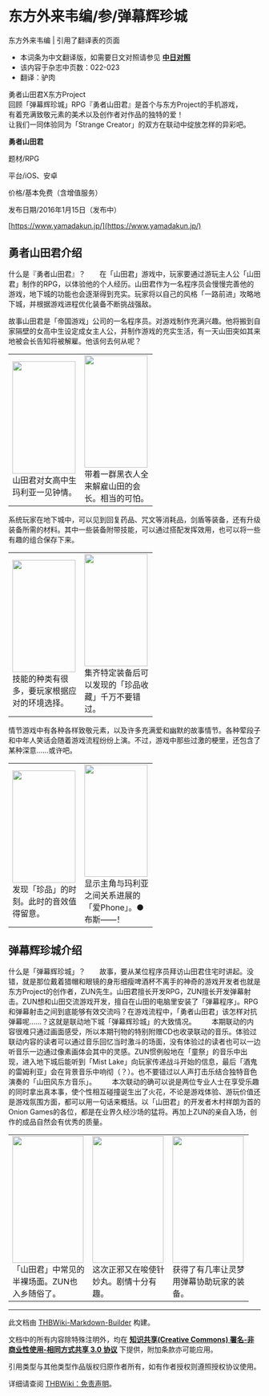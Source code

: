 # 东方外来韦编/参/弹幕辉珍城

<!-- source html: G:\repos\THBWiki-Markdown-Builder\THBWikiMarkdown\Temp\main\c\c2\ns0%3A%E4%B8%9C%E6%96%B9%E5%A4%96%E6%9D%A5%E9%9F%A6%E7%BC%96%2F%E5%8F%82%2F%E5%BC%B9%E5%B9%95%E8%BE%89%E7%8F%8D%E5%9F%8E.html -->

东方外来韦编 | 引用了翻译表的页面

- 本词条为中文翻译版，如需要日文对照请参见 **[中日对照](./东方外来韦编-参-弹幕辉珍城-中日对照.md)** 
- 该内容于杂志中页数：022-023
- 翻译：驴肉

勇者山田君X东方Project  
回顾「弹幕辉珍城」RPG『勇者山田君』是首个与东方Project的手机游戏，  
有着充满致敬元素的美术以及创作者对作品的独特的爱！  
让我们一同体验同为「Strange Creator」的双方在联动中绽放怎样的异彩吧。
  
 **勇者山田君**   

题材/RPG  

平台/iOS、安卓  

价格/基本免费（含增值服务）  

发布日期/2016年1月15日（发布中）  

[https://www.yamadakun.jp/](https://www.yamadakun.jp/)
  


## 勇者山田君介绍
什么是『勇者山田君』？　　在「山田君」游戏中，玩家要通过游玩主人公「山田君」制作的RPG，以体验他的个人经历。山田君作为一名程序员会慢慢完善他的游戏，地下城的功能也会逐渐得到充实。玩家将以自己的风格「一路前进」攻略地下城，并根据游戏进程优化装备不断挑战强敌。
[](./文件-外来韦编1_弹幕辉珍城_01.jpg.md)  [](./文件-外来韦编1_弹幕辉珍城_01.jpg.md)

故事山田君是「帝国游戏」公司的一名程序员。对游戏制作充满兴趣。他将搬到自家隔壁的女高中生设定成女主人公，并制作游戏的充实生活，有一天山田突如其来地被会长告知将被解雇。他该何去何从呢？

<table>

<tbody><tr>
<td><div class="thumb tleft"><div class="thumbinner" style="width:128px;"><a href="./文件-外来韦编1_弹幕辉珍城_02.jpg.md" class="image"><img alt="" src="https://upload.thwiki.cc/d/da/%E5%A4%96%E6%9D%A5%E9%9F%A6%E7%BC%961_%E5%BC%B9%E5%B9%95%E8%BE%89%E7%8F%8D%E5%9F%8E_02.jpg" decoding="async" loading="lazy" width="126" height="224" class="thumbimage" data-file-width="126" data-file-height="224"></a>  <div class="thumbcaption"><div class="magnify"><a href="./文件-外来韦编1_弹幕辉珍城_02.jpg.md" class="internal" title="放大"></a></div><div class="tt-zh tt-type-omake" lang="zh"><div class="poem">山田君对女高中生玛利亚一见钟情。</div></div></div></div></div>
</td>
<td><div class="thumb tleft"><div class="thumbinner" style="width:128px;"><a href="./文件-外来韦编1_弹幕辉珍城_03.jpg.md" class="image"><img alt="" src="https://upload.thwiki.cc/2/28/%E5%A4%96%E6%9D%A5%E9%9F%A6%E7%BC%961_%E5%BC%B9%E5%B9%95%E8%BE%89%E7%8F%8D%E5%9F%8E_03.jpg" decoding="async" loading="lazy" width="126" height="224" class="thumbimage" data-file-width="126" data-file-height="224"></a>  <div class="thumbcaption"><div class="magnify"><a href="./文件-外来韦编1_弹幕辉珍城_03.jpg.md" class="internal" title="放大"></a></div><div class="tt-zh tt-type-omake" lang="zh"><div class="poem">带着一群黑衣人全来解雇山田的会长。相当的可怕。</div></div></div></div></div>
</td></tr></tbody></table>


系统玩家在地下城中，可以见到回复药品、咒文等消耗品，剑盾等装备，还有升级装备所需的材料。其中一些装备附带技能，可以通过搭配发挥效用，也可以将一些有趣的组合保存下来。

<table>

<tbody><tr>
<td><div class="thumb tleft"><div class="thumbinner" style="width:128px;"><a href="./文件-外来韦编1_弹幕辉珍城_04.jpg.md" class="image"><img alt="" src="https://upload.thwiki.cc/9/98/%E5%A4%96%E6%9D%A5%E9%9F%A6%E7%BC%961_%E5%BC%B9%E5%B9%95%E8%BE%89%E7%8F%8D%E5%9F%8E_04.jpg" decoding="async" loading="lazy" width="126" height="224" class="thumbimage" data-file-width="126" data-file-height="224"></a>  <div class="thumbcaption"><div class="magnify"><a href="./文件-外来韦编1_弹幕辉珍城_04.jpg.md" class="internal" title="放大"></a></div><div class="tt-zh tt-type-omake" lang="zh"><div class="poem">技能的种类有很多，要玩家根据应对的环境选择。</div></div></div></div></div>
</td>
<td><div class="thumb tleft"><div class="thumbinner" style="width:128px;"><a href="./文件-外来韦编1_弹幕辉珍城_05.jpg.md" class="image"><img alt="" src="https://upload.thwiki.cc/a/ae/%E5%A4%96%E6%9D%A5%E9%9F%A6%E7%BC%961_%E5%BC%B9%E5%B9%95%E8%BE%89%E7%8F%8D%E5%9F%8E_05.jpg" decoding="async" loading="lazy" width="126" height="224" class="thumbimage" data-file-width="126" data-file-height="224"></a>  <div class="thumbcaption"><div class="magnify"><a href="./文件-外来韦编1_弹幕辉珍城_05.jpg.md" class="internal" title="放大"></a></div><div class="tt-zh tt-type-omake" lang="zh"><div class="poem">集齐特定装备后可以发现的「珍品收藏」千万不要错过。</div></div></div></div></div>
</td></tr></tbody></table>


情节游戏中有各种各样致敬元素，以及许多充满爱和幽默的故事情节。各种荤段子和中年人笑话会随着游戏流程纷纷上演。不过，游戏中那些过激的梗里，还包含了某种深意……或许吧。

<table>

<tbody><tr>
<td><div class="thumb tleft"><div class="thumbinner" style="width:128px;"><a href="./文件-外来韦编1_弹幕辉珍城_06.jpg.md" class="image"><img alt="" src="https://upload.thwiki.cc/f/fb/%E5%A4%96%E6%9D%A5%E9%9F%A6%E7%BC%961_%E5%BC%B9%E5%B9%95%E8%BE%89%E7%8F%8D%E5%9F%8E_06.jpg" decoding="async" loading="lazy" width="126" height="224" class="thumbimage" data-file-width="126" data-file-height="224"></a>  <div class="thumbcaption"><div class="magnify"><a href="./文件-外来韦编1_弹幕辉珍城_06.jpg.md" class="internal" title="放大"></a></div><div class="tt-zh tt-type-omake" lang="zh"><div class="poem">发现「珍品」的时刻。此时的音效值得留意。</div></div></div></div></div>
</td>
<td><div class="thumb tleft"><div class="thumbinner" style="width:128px;"><a href="./文件-外来韦编1_弹幕辉珍城_07.jpg.md" class="image"><img alt="" src="https://upload.thwiki.cc/f/f9/%E5%A4%96%E6%9D%A5%E9%9F%A6%E7%BC%961_%E5%BC%B9%E5%B9%95%E8%BE%89%E7%8F%8D%E5%9F%8E_07.jpg" decoding="async" loading="lazy" width="126" height="224" class="thumbimage" data-file-width="126" data-file-height="224"></a>  <div class="thumbcaption"><div class="magnify"><a href="./文件-外来韦编1_弹幕辉珍城_07.jpg.md" class="internal" title="放大"></a></div><div class="tt-zh tt-type-omake" lang="zh"><div class="poem">显示主角与玛利亚之间关系进展的「爱Phone」。●布斯——！</div></div></div></div></div>
</td></tr></tbody></table>



## 弹幕辉珍城介绍
什么是「弹幕辉珍城」？　　故事，要从某位程序员拜访山田君住宅时讲起。没错，就是那位戴着猎帽和眼镜的身形细瘦啤酒杯不离手的神奇的游戏开发者也就是东方Project的创作者，ZUN先生。山田君擅长开发RPG，ZUN擅长开发弹幕射击。ZUN想和山田交流游戏开发，擅自在山田的电脑里安装了「弹幕程序」。RPG和弹幕射击之间到底能够有效交流吗？在游戏流程中，「勇者山田君」该怎样对抗弹幕呢……？这就是联动地下城「弹幕辉珍城」的大致情况。
[](./文件-外来韦编1_弹幕辉珍城_08.jpg.md)  [](./文件-外来韦编1_弹幕辉珍城_08.jpg.md)
　　本期联动的内容很难只通过画面感受，所以本期刊物的特别附赠CD也收录联动的音乐。体验过联动内容的读者可以通过音乐回忆当时激斗的场面，没有体验过的读者也可以一边听音乐一边通过像素画体会其中的灵感。ZUN惯例般地在「童祭」的音乐中出现，进入地下城后能听到「Mist Lake」向玩家传递战斗开始的信息，最后「酒鬼的雷姆利亚」会在背景音乐中响彻（？）。也不要错过以人声打击乐结合独特音色演奏的「山田风东方音乐」。
[](./文件-外来韦编1_弹幕辉珍城_09.jpg.md)  [](./文件-外来韦编1_弹幕辉珍城_09.jpg.md)
　　本次联动的确可以说是两位专业人士在享受乐趣的同时拿出真本事，使个性相互碰撞诞生出了火花，不论是游戏体验、游玩价值还是游戏氛围方面，都可以用一句话来概括。以「山田君」的开发者木村祥朗为首的Onion Games的各位，都是在业界久经沙场的猛将。再加上ZUN的亲自入场，创作的成品自然会有优秀的质量。

<table>

<tbody><tr>
<td><div class="thumb tleft"><div class="thumbinner" style="width:144px;"><a href="./文件-外来韦编1_弹幕辉珍城_10.jpg.md" class="image"><img alt="" src="https://upload.thwiki.cc/7/76/%E5%A4%96%E6%9D%A5%E9%9F%A6%E7%BC%961_%E5%BC%B9%E5%B9%95%E8%BE%89%E7%8F%8D%E5%9F%8E_10.jpg" decoding="async" loading="lazy" width="142" height="253" class="thumbimage" data-file-width="142" data-file-height="253"></a>  <div class="thumbcaption"><div class="magnify"><a href="./文件-外来韦编1_弹幕辉珍城_10.jpg.md" class="internal" title="放大"></a></div><div class="tt-zh tt-type-omake" lang="zh"><div class="poem">「山田君」中常见的半裸场面。ZUN也入乡随俗了。</div></div></div></div></div>
</td>
<td><div class="thumb tleft"><div class="thumbinner" style="width:144px;"><a href="./文件-外来韦编1_弹幕辉珍城_11.jpg.md" class="image"><img alt="" src="https://upload.thwiki.cc/f/f5/%E5%A4%96%E6%9D%A5%E9%9F%A6%E7%BC%961_%E5%BC%B9%E5%B9%95%E8%BE%89%E7%8F%8D%E5%9F%8E_11.jpg" decoding="async" loading="lazy" width="142" height="253" class="thumbimage" data-file-width="142" data-file-height="253"></a>  <div class="thumbcaption"><div class="magnify"><a href="./文件-外来韦编1_弹幕辉珍城_11.jpg.md" class="internal" title="放大"></a></div><div class="tt-zh tt-type-omake" lang="zh"><div class="poem">这次正邪又在唆使针妙丸。剧情十分有趣。</div></div></div></div></div>
</td>
<td><div class="thumb tleft"><div class="thumbinner" style="width:144px;"><a href="./文件-外来韦编1_弹幕辉珍城_12.jpg.md" class="image"><img alt="" src="https://upload.thwiki.cc/4/49/%E5%A4%96%E6%9D%A5%E9%9F%A6%E7%BC%961_%E5%BC%B9%E5%B9%95%E8%BE%89%E7%8F%8D%E5%9F%8E_12.jpg" decoding="async" loading="lazy" width="142" height="253" class="thumbimage" data-file-width="142" data-file-height="253"></a>  <div class="thumbcaption"><div class="magnify"><a href="./文件-外来韦编1_弹幕辉珍城_12.jpg.md" class="internal" title="放大"></a></div><div class="tt-zh tt-type-omake" lang="zh"><div class="poem">获得了有几率让灵梦用弹幕协助玩家的装备。</div></div></div></div></div>
</td></tr></tbody></table>






---

此文档由 [THBWiki-Markdown-Builder](https://github.com/Delsin-Yu/THBWiki-Markdown-Builder) 构建。

文档中的所有内容除特殊注明外，均在 [**知识共享(Creative Commons) 署名-非商业性使用-相同方式共享 3.0 协议**](https://creativecommons.org/licenses/by-sa/3.0/deed.zh-hans) 下提供，附加条款亦可能应用。

引用类型与其他类型作品版权归原作者所有，如有作者授权则遵照授权协议使用。

详细请查阅 [THBWiki：免责声明](https://thbwiki.cc/THBWiki:%E5%85%8D%E8%B4%A3%E5%A3%B0%E6%98%8E)。

